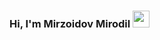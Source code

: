 ### Hi, I'm Mirzoidov Mirodil <img src="https://media.giphy.com/media/hvRJCLFzcasrR4ia7z/giphy.gif" width="27px">


